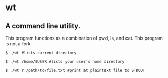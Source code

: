 # wt
## A command line utility.

This program functions as a combination of pwd, ls, and cat. This program is not a fork.

```
$ ./wt #lists current directory

$ ./wt /home/$USER #lists your user's home directory

$ ./wt r /path/to/file.txt #print at plaintext file to STDOUT
```
